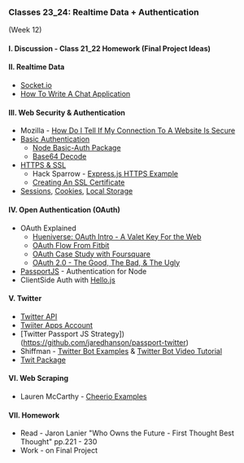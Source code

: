 ### Classes 23_24: Realtime Data + Authentication
(Week 12)

#### I. Discussion - Class 21_22 Homework (Final Project Ideas)

#### II. Realtime Data
* [Socket.io](http://socket.io/)
* [How To Write A Chat Application](http://socket.io/get-started/chat/)

#### III. Web Security & Authentication 
* Mozilla - [How Do I Tell If My Connection To A Website Is Secure](https://support.mozilla.org/en-US/kb/how-do-i-tell-if-my-connection-is-secure)
* [Basic Authentication](http://en.wikipedia.org/wiki/Basic_access_authentication)
	* [Node Basic-Auth Package](https://github.com/jshttp/basic-auth)
	* [Base64 Decode](https://www.base64decode.org/)
* [HTTPS & SSL](http://searchsoftwarequality.techtarget.com/definition/HTTPS)
	* Hack Sparrow - [Express.js HTTPS Example](http://www.hacksparrow.com/express-js-https-server-client-example.html) 
	* [Creating An SSL Certificate](https://devcenter.heroku.com/articles/ssl-certificate-self#generate-private-key-and-certificate-signing-request)
*	[Sessions](https://nodewebapps.com/2017/06/18/how-do-nodejs-sessions-work/), [Cookies](https://developer.mozilla.org/en-US/docs/Web/HTTP/Cookies), [Local Storage](https://developer.mozilla.org/en-US/docs/Web/API/Window/localStorage)

#### IV. Open Authentication (OAuth)  
* OAuth Explained
	* [Hueniverse: OAuth Intro - A Valet Key For the Web](http://hueniverse.com/oauth/guide/intro/)
	* [OAuth Flow From Fitbit](https://dev.fitbit.com/docs/oauth1/)
	* [OAuth Case Study with Foursquare](http://www.sitepoint.com/oauth-explained-with-foursquar/)
	* [OAuth 2.0 - The Good, The Bad, & The Ugly](http://code.tutsplus.com/tutorials/oauth-2-0-the-good-the-bad-the-ugly--net-33216)
* [PassportJS](http://passportjs.org/) - Authentication for Node
* ClientSide Auth with [Hello.js](http://adodson.com/hello.js/)

#### V. Twitter
* [Twitter API](https://dev.twitter.com/overview/documentation)
* [Twiiter Apps Account](https://apps.twitter.com/)
* [Twitter Passport JS Strategy])(https://github.com/jaredhanson/passport-twitter)
* Shiffman - [Twitter Bot Examples](http://shiffman.net/a2z/twitter-bots/) & [Twitter Bot Video Tutorial](https://www.youtube.com/watch?v=7-nX3YOC4OA)
* [Twit Package](https://www.npmjs.com/package/twit)

#### VI. Web Scraping
* Lauren McCarthy - [Cheerio Examples](https://github.com/lmccart/itp-critical-apis/tree/master/02_Scraping)

#### VII. Homework
* Read - Jaron Lanier "Who Owns the Future - First Thought Best Thought" pp.221 - 230
* Work - on Final Project
